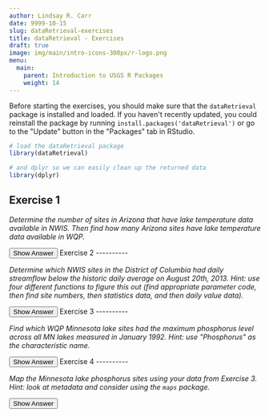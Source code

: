 ```yaml
---
author: Lindsay R. Carr
date: 9999-10-15
slug: dataRetrieval-exercises
title: dataRetrieval - Exercises
draft: true 
image: img/main/intro-icons-300px/r-logo.png
menu:
  main:
    parent: Introduction to USGS R Packages
    weight: 14
---
```

Before starting the exercises, you should make sure that the `dataRetrieval` package is installed and loaded. If you haven't recently updated, you could reinstall the package by running `install.packages('dataRetrieval')` or go to the "Update" button in the "Packages" tab in RStudio.

``` r
# load the dataRetrieval package
library(dataRetrieval)

# and dplyr so we can easily clean up the returned data
library(dplyr)
```

Exercise 1
----------

*Determine the number of sites in Arizona that have lake temperature data available in NWIS. Then find how many Arizona sites have lake temperature data available in WQP.*

<button class="ToggleButton" onclick="toggle_visibility('unnamed-chunk-1')">
Show Answer
</button>
              <div id="unnamed-chunk-1" style="display:none">

``` r
# NWIS Arizona lake temperature sites
azlaketemp_nwis <- whatNWISsites(stateCd="AZ", siteType="LK", parameterCd="00010")
nrow(azlaketemp_nwis)
```

    ## [1] 34

``` r
# WQP Arizona lake temperature sites

## Option 1:
azlaketemp_wqp <- whatWQPsites(statecode="AZ", # could use "US:04"
                               siteType="Lake, Reservoir, Impoundment", 
                               characteristicName="Temperature, water")
nrow(azlaketemp_wqp)
```

    ## [1] 436

``` r
## Option 2:
azlaketemp_wqp2 <- readWQPdata(statecode="AZ", # could use "US:04"
                               siteType="Lake, Reservoir, Impoundment", 
                               characteristicName="Temperature, water",
                               querySummary = TRUE)
azlaketemp_wqp2$`total-site-count`
```

    ## [1] 436

</div>
Exercise 2
----------

*Determine which NWIS sites in the District of Columbia had daily streamflow below the historic daily average on August 20th, 2013. Hint: use four different functions to figure this out (find appropriate parameter code, then find site numbers, then statistics data, and then daily value data).*

<button class="ToggleButton" onclick="toggle_visibility('unnamed-chunk-2')">
Show Answer
</button>
              <div id="unnamed-chunk-2" style="display:none">

``` r
# Determine parameter code for streamflow (aka discharge)
params <- parameterCdFile
params_discharge <- params[grep('discharge', params$parameter_nm, ignore.case = TRUE), ]
head(params_discharge)
```

    ##      parameter_cd parameter_group_nm
    ## 298         72255        Information
    ## 301         72258        Information
    ## 1517        00060           Physical
    ## 1518        00061           Physical
    ## 1622        30208           Physical
    ## 1623        30209           Physical
    ##                                                        parameter_nm casrn
    ## 298  Mean water velocity for discharge computation, feet per second  <NA>
    ## 301       Coefficient used to adjust discharge, Slope-Q computation  <NA>
    ## 1517                               Discharge, cubic feet per second  <NA>
    ## 1518                Discharge, instantaneous, cubic feet per second  <NA>
    ## 1622                             Discharge, cubic meters per second  <NA>
    ## 1623              Discharge, instantaneous, cubic meters per second  <NA>
    ##                         srsname parameter_units
    ## 298                        <NA>          ft/sec
    ## 301                        <NA>            None
    ## 1517   Stream flow, mean. daily           ft3/s
    ## 1518 Stream flow, instantaneous           ft3/s
    ## 1622                       <NA>          m3/sec
    ## 1623 Stream flow, instantaneous          m3/sec

``` r
# Find DC site numbers that have streamflow
dc_stream_sites <- whatNWISsites(stateCd = "DC", siteType="ST", parameterCd="00060")

# Get streamflow from August 20, 2013
dc_2013_q <- readNWISdv(siteNumbers=dc_stream_sites[['site_no']], parameterCd="00060",
                   startDate="2013-08-20", endDate="2013-08-20")
dc_2013_q <- renameNWISColumns(dc_2013_q)

# Vector of sites that actually have data on August 20, 2013
dc_aug20_sites <- dc_2013_q[['site_no']]

# Pull down statistics information for mean flow at those sites
mean_q <- readNWISstat(siteNumbers=dc_aug20_sites, parameterCd="00060", statType = "mean")

# Pull out just rows with August 20th historic mean flows
aug20_mean_q <- filter(mean_q, month_nu == 8, day_nu == 20)

# Compare 2013 value to historic average for each site
dc_2013_q[['Flow']] < aug20_mean_q[['mean_va']]
```

    ## [1] TRUE TRUE TRUE TRUE

</div>
Exercise 3
----------

*Find which WQP Minnesota lake sites had the maximum phosphorus level across all MN lakes measured in January 1992. Hint: use "Phosphorus" as the characteristic name.*

<button class="ToggleButton" onclick="toggle_visibility('unnamed-chunk-3')">
Show Answer
</button>
              <div id="unnamed-chunk-3" style="display:none">

``` r
# Get all Jan 1992 phosphorus data from Minnesota lakes
mn_lake_phos <- readWQPdata(statecode="MN", siteType="Lake, Reservoir, Impoundment", 
                            characteristicName="Phosphorus",
                            startDate="1992-01-01", endDate="1992-01-31")

# Determine which row(s) have the maximum phosphorus
max_p_row <- which.max(mn_lake_phos[['ResultMeasureValue']])

# Extract the site numbers that correspond to the maximum phosphorus
mn_lake_phos[['MonitoringLocationIdentifier']][max_p_row]
```

    ## [1] "MNPCA-86-0252-01-213"

</div>
Exercise 4
----------

*Map the Minnesota lake phosphorus sites using your data from Exercise 3. Hint: look at metadata and consider using the `maps` package.*

<button class="ToggleButton" onclick="toggle_visibility('unnamed-chunk-4')">
Show Answer
</button>
              <div id="unnamed-chunk-4" style="display:none">

``` r
# Get longitudes and latitudes of the lake phosphorus data from Jan 1992
mn_site_info <- attr(mn_lake_phos, 'siteInfo')
mn_site_coords <- select(mn_site_info, dec_lon_va, dec_lat_va)
head(mn_site_coords)
```

    ##   dec_lon_va dec_lat_va
    ## 1  -94.10779   46.58749
    ## 2  -94.11946   46.58617
    ## 3  -94.12461   46.55317
    ## 4  -94.14380   46.53020
    ## 5  -94.15986   46.51587
    ## 6  -94.17500   46.57880

``` r
# Put the sites on a simple state map
library(maps)
map('state', 'Minnesota', col="lightblue", lwd=2)
points(mn_site_coords)
```

<img src='../static/dataRetrieval-exercises/unnamed-chunk-4-1.png'/ title='Minnesota lake phosphorus site map'/ alt='Map Minnesota showing locations of maximum lake phosphorus'/>
</div>

